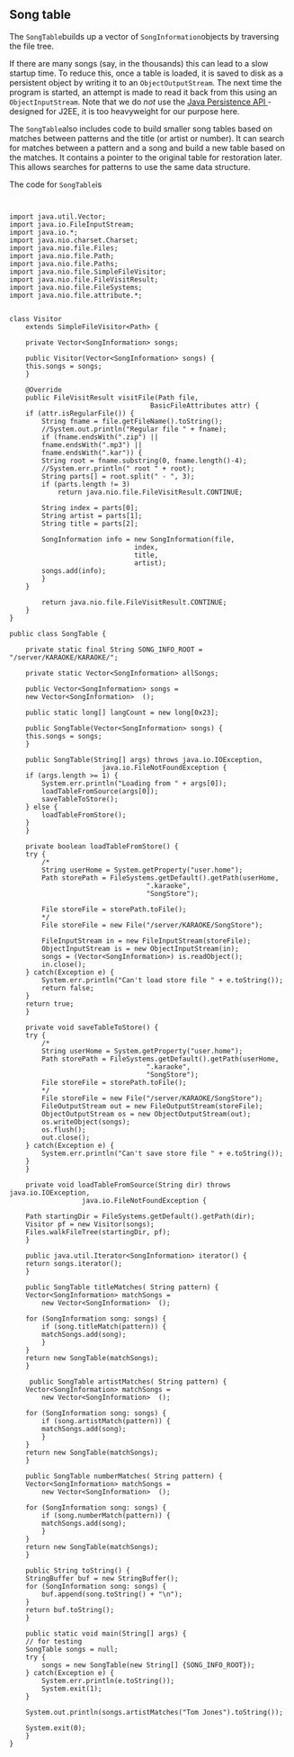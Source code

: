 
##  Song table 


The `SongTable`builds up a vector of `SongInformation`objects by traversing the file
      tree.


If there are many songs (say, in the thousands)
      this can lead to a slow startup time. To reduce this,
      once a table is loaded, it is saved to disk as a persistent
      object by writing it to an `ObjectOutputStream`.
      The next time the program is started, an attempt is made to
      read it back from this using an `ObjectInputStream`.
      Note that we do _not_ use the [
	Java Persistence API
      ](http://en.wikibooks.org/wiki/Java_Persistence/What_is_Java_persistence%3F) -
      designed for J2EE, it is too heavyweight for our purpose here.


The `SongTable`also includes code to build 
      smaller song tables based on matches between patterns
      and the title (or artist or number). It can search
      for matches between a pattern and a song and build a new
      table based on the matches. It contains a pointer to
      the original table for restoration later.
      This allows searches for patterns to use the same
      data structure.


The code for `SongTable`is

```


import java.util.Vector;
import java.io.FileInputStream;
import java.io.*;
import java.nio.charset.Charset;
import java.nio.file.Files;
import java.nio.file.Path;
import java.nio.file.Paths;
import java.nio.file.SimpleFileVisitor;
import java.nio.file.FileVisitResult;
import java.nio.file.FileSystems;
import java.nio.file.attribute.*;


class Visitor
    extends SimpleFileVisitor<Path> {

    private Vector<SongInformation> songs;

    public Visitor(Vector<SongInformation> songs) {
	this.songs = songs;
    }

    @Override
    public FileVisitResult visitFile(Path file,
                                   BasicFileAttributes attr) {
	if (attr.isRegularFile()) {
	    String fname = file.getFileName().toString();
	    //System.out.println("Regular file " + fname);
	    if (fname.endsWith(".zip") || 
		fname.endsWith(".mp3") || 
		fname.endsWith(".kar")) {
		String root = fname.substring(0, fname.length()-4);
		//System.err.println(" root " + root);
		String parts[] = root.split(" - ", 3);
		if (parts.length != 3)
		    return java.nio.file.FileVisitResult.CONTINUE;

		String index = parts[0];
		String artist = parts[1];
		String title = parts[2];

		SongInformation info = new SongInformation(file,
							   index,
							   title,
							   artist);
		songs.add(info);
	    }
	}

        return java.nio.file.FileVisitResult.CONTINUE;
    }
}

public class SongTable {

    private static final String SONG_INFO_ROOT = "/server/KARAOKE/KARAOKE/";

    private static Vector<SongInformation> allSongs;

    public Vector<SongInformation> songs = 
	new Vector<SongInformation>  ();

    public static long[] langCount = new long[0x23];

    public SongTable(Vector<SongInformation> songs) {
	this.songs = songs;
    }

    public SongTable(String[] args) throws java.io.IOException, 
					   java.io.FileNotFoundException {
	if (args.length >= 1) {
	    System.err.println("Loading from " + args[0]);
	    loadTableFromSource(args[0]);
	    saveTableToStore();
	} else {
	    loadTableFromStore();
	}
    }

    private boolean loadTableFromStore() {
	try {
	    /*
	    String userHome = System.getProperty("user.home");
	    Path storePath = FileSystems.getDefault().getPath(userHome, 
							      ".karaoke",
							      "SongStore");
	    
	    File storeFile = storePath.toFile();
	    */
	    File storeFile = new File("/server/KARAOKE/SongStore"); 
	    
	    FileInputStream in = new FileInputStream(storeFile); 
	    ObjectInputStream is = new ObjectInputStream(in);
	    songs = (Vector<SongInformation>) is.readObject();
	    in.close();
	} catch(Exception e) {
	    System.err.println("Can't load store file " + e.toString());
	    return false;
	}
	return true;
    }

    private void saveTableToStore() {
	try {
	    /*
	    String userHome = System.getProperty("user.home");
	    Path storePath = FileSystems.getDefault().getPath(userHome, 
							      ".karaoke",
							      "SongStore");
	    File storeFile = storePath.toFile();
	    */
	    File storeFile = new File("/server/KARAOKE/SongStore");
	    FileOutputStream out = new FileOutputStream(storeFile); 
	    ObjectOutputStream os = new ObjectOutputStream(out);
	    os.writeObject(songs); 
	    os.flush(); 
	    out.close();
	} catch(Exception e) {
	    System.err.println("Can't save store file " + e.toString());
	}
    }

    private void loadTableFromSource(String dir) throws java.io.IOException, 
			      java.io.FileNotFoundException {

	Path startingDir = FileSystems.getDefault().getPath(dir);
	Visitor pf = new Visitor(songs);
	Files.walkFileTree(startingDir, pf);
    }

    public java.util.Iterator<SongInformation> iterator() {
	return songs.iterator();
    }
 
    public SongTable titleMatches( String pattern) {
	Vector<SongInformation> matchSongs = 
	    new Vector<SongInformation>  ();

	for (SongInformation song: songs) {
	    if (song.titleMatch(pattern)) {
		matchSongs.add(song);
	    }
	}
	return new SongTable(matchSongs);
    }

     public SongTable artistMatches( String pattern) {
	Vector<SongInformation> matchSongs = 
	    new Vector<SongInformation>  ();

	for (SongInformation song: songs) {
	    if (song.artistMatch(pattern)) {
		matchSongs.add(song);
	    }
	}
	return new SongTable(matchSongs);
    }

    public SongTable numberMatches( String pattern) {
	Vector<SongInformation> matchSongs = 
	    new Vector<SongInformation>  ();

	for (SongInformation song: songs) {
	    if (song.numberMatch(pattern)) {
		matchSongs.add(song);
	    }
	}
	return new SongTable(matchSongs);
    }

    public String toString() {
	StringBuffer buf = new StringBuffer();
	for (SongInformation song: songs) {
	    buf.append(song.toString() + "\n");
	}
	return buf.toString();
    }
	
    public static void main(String[] args) {
	// for testing
	SongTable songs = null;
	try {
	    songs = new SongTable(new String[] {SONG_INFO_ROOT});
	} catch(Exception e) {
	    System.err.println(e.toString());
	    System.exit(1);
	}

	System.out.println(songs.artistMatches("Tom Jones").toString());

	System.exit(0);
    }
}

      
```
